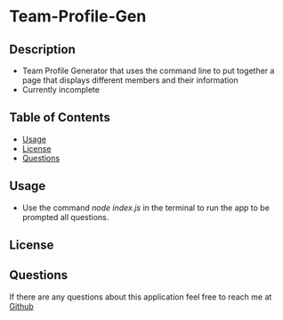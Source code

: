 # Team-Profile-Gen

## Description

- Team Profile Generator that uses the command line to put together a page that displays different members and their information
- Currently incomplete

## Table of Contents

- [Usage](#Usage)
- [License](#License)
- [Questions](#Questions)

## Usage

- Use the command _node index.js_ in the terminal to run the app to be prompted all questions.

## License

## Questions

If there are any questions about this application feel free to reach me at [Github](https://github.com/clflalo)
